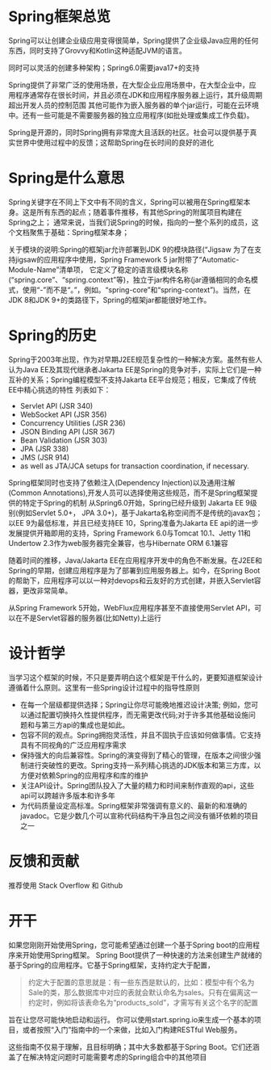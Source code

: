 # Spring框架总览
Spring可以让创建企业级应用变得很简单，Spring提供了企业级Java应用的任何东西，同时支持了Grovvy和Kotlin这种适配JVM的语言。

同时可以灵活的创建多种架构；Spring6.0需要java17+的支持

Spring提供了非常广泛的使用场景，在大型企业应用场景中，在大型企业中，应用程序通常存在很长时间，并且必须在JDK和应用程序服务器上运行，其升级周期超出开发人员的控制范围
其他可能作为嵌入服务器的单个jar运行，可能在云环境中。还有一些可能是不需要服务器的独立应用程序(如批处理或集成工作负载)。

Spring是开源的，同时Spring拥有非常庞大且活跃的社区。社会可以提供基于真实世界中使用过程中的反馈；这帮助Spring在长时间的良好的进化

# Spring是什么意思
Spring关键字在不同上下文中有不同的含义，Spring可以被用在Spring框架本身。这是所有东西的起点；随着事件推移，有其他Spring的附属项目构建在Spring之上；
通常来说，当我们说Spring的时候，指向的一整个系列的成员，这个文档聚焦于基础：Spring框架本身；

关于模块的说明:Spring的框架jar允许部署到JDK 9的模块路径(“Jigsaw
为了在支持jigsaw的应用程序中使用，Spring Framework 5 jar附带了“Automatic-Module-Name”清单项，
它定义了稳定的语言级模块名称(“spring.core”、“spring.context”等)，独立于jar构件名称(jar遵循相同的命名模式，使用“-”而不是“。”，例如。“spring-core”和“spring-context”)。当然，在JDK 8和JDK 9+的类路径下，Spring的框架jar都能很好地工作。

# Spring的历史
Spring于2003年出现，作为对早期J2EE规范复杂性的一种解决方案。虽然有些人认为Java EE及其现代继承者Jakarta EE是Spring的竞争对手，实际上它们是一种互补的关系；Spring编程模型不支持Jakarta EE平台规范；相反，它集成了传统EE中精心挑选的特性
列表如下：

 - Servlet API (JSR 340)
 - WebSocket API (JSR 356)
 - Concurrency Utilities (JSR 236)
 - JSON Binding API (JSR 367)
 - Bean Validation (JSR 303)
 - JPA (JSR 338)
 - JMS (JSR 914)
 - as well as JTA/JCA setups for transaction coordination, if necessary.

Spring框架同时也支持了依赖注入(Dependency Injection)以及通用注解(Common Annotations),开发人员可以选择使用这些规范，而不是Spring框架提供的特定于Spring的机制 
从Spring6.0开始，Spring已经升级到 Jakarta EE 9级别(例如Servlet 5.0+， JPA 3.0+)，基于Jakarta名称空间而不是传统的javax包；
以EE 9为最低标准，并且已经支持EE 10，Spring准备为Jakarta EE api的进一步发展提供开箱即用的支持，Spring Framework 6.0与Tomcat 10.1、Jetty 11和Undertow 2.3作为web服务器完全兼容，也与Hibernate ORM 6.1兼容

随着时间的推移，Java/Jakarta EE在应用程序开发中的角色不断发展。在J2EE和Spring的早期，创建应用程序是为了部署到应用服务器上。如今，在Spring Boot的帮助下，应用程序可以以一种对devops和云友好的方式创建，并嵌入Servlet容器，更改非常简单。

从Spring Framework 5开始，WebFlux应用程序甚至不直接使用Servlet API，可以在不是Servlet容器的服务器(比如Netty)上运行

# 设计哲学
当学习这个框架的时候，不只是要弄明白这个框架是干什么的，更要知道框架设计遵循着什么原则。这里有一些Spring设计过程中的指导性原则
- 在每一个层级都提供选择；Spring让你尽可能晚地推迟设计决策; 例如，您可以通过配置切换持久性提供程序，而无需更改代码;对于许多其他基础设施问题和与第三方api的集成也是如此。
- 包容不同的观点。Spring拥抱灵活性，并且不固执于应该如何做事情。它支持具有不同视角的广泛应用程序需求
- 保持强大的向后兼容性。Spring的演变得到了精心的管理，在版本之间很少强制进行突破性的更改。Spring支持一系列精心挑选的JDK版本和第三方库，以方便对依赖Spring的应用程序和库的维护
- 关注API设计。Spring团队投入了大量的精力和时间来制作直观的api，这些api可以跨越许多版本和许多年
- 为代码质量设定高标准。Spring框架非常强调有意义的、最新的和准确的javadoc。它是少数几个可以宣称代码结构干净且包之间没有循环依赖的项目之一

# 反馈和贡献
 推荐使用 Stack Overflow 和 Github

# 开干
如果您刚刚开始使用Spring，您可能希望通过创建一个基于Spring boot的应用程序来开始使用Spring框架。
Spring Boot提供了一种快速的方法来创建生产就绪的基于Spring的应用程序。它基于Spring框架，支持约定大于配置， 

> 约定大于配置的意思就是：有一些东西是默认的，比如：模型中有个名为Sale的类，那么数据库中对应的表就会默认命名为sales。只有在偏离这一约定时，例如将该表命名为“products_sold”，才需写有关这个名字的配置

旨在让您尽可能快地启动和运行。 你可以使用start.spring.io来生成一个基本的项目，或者按照“入门”指南中的一个来做，比如入门构建RESTful Web服务。

这些指南不仅易于理解，且目标明确；其中大多数都基于Spring Boot。它们还涵盖了在解决特定问题时可能需要考虑的Spring组合中的其他项目